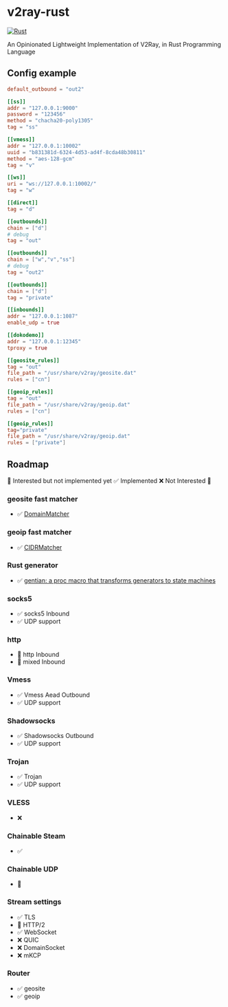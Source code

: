 # v2ray-rust
[![Rust](https://github.com/Qv2ray/v2ray-rust/actions/workflows/rust.yml/badge.svg)](https://github.com/Qv2ray/v2ray-rust/actions/workflows/rust.yml)

An Opinionated Lightweight Implementation of V2Ray, in Rust Programming Language

## Config example

````toml
default_outbound = "out2"

[[ss]]
addr = "127.0.0.1:9000"
password = "123456"
method = "chacha20-poly1305"
tag = "ss"

[[vmess]]
addr = "127.0.0.1:10002"
uuid = "b831381d-6324-4d53-ad4f-8cda48b30811"
method = "aes-128-gcm"
tag = "v"

[[ws]]
uri = "ws://127.0.0.1:10002/"
tag = "w"

[[direct]]
tag = "d"

[[outbounds]]
chain = ["d"]
# debug
tag = "out"

[[outbounds]]
chain = ["w","v","ss"]
# debug
tag = "out2"

[[outbounds]]
chain = ["d"]
tag = "private"

[[inbounds]]
addr = "127.0.0.1:1087"
enable_udp = true

[[dokodemo]]
addr = "127.0.0.1:12345"
tproxy = true

[[geosite_rules]]
tag = "out"
file_path = "/usr/share/v2ray/geosite.dat"
rules = ["cn"]

[[geoip_rules]]
tag = "out"
file_path = "/usr/share/v2ray/geoip.dat"
rules = ["cn"]

[[geoip_rules]]
tag="private"
file_path = "/usr/share/v2ray/geoip.dat"
rules = ["private"]
````

## Roadmap

🚧 Interested but not implemented yet ✅ Implemented ❌ Not Interested 🤔 

### geosite fast matcher
- ✅ [DomainMatcher](https://github.com/Qv2ray/DomainMatcher)

### geoip fast matcher
- ✅ [CIDRMatcher](https://github.com/Qv2ray/CIDRMatcher)

### Rust generator
- ✅ [gentian: a proc macro that transforms generators to state machines](https://crates.io/crates/gentian)

### socks5
- ✅ socks5 Inbound
- ✅ UDP support

### http
- 🚧 http Inbound
- 🚧 mixed Inbound

### Vmess

- ✅ Vmess Aead Outbound
- ✅ UDP support

### Shadowsocks

- ✅ Shadowsocks Outbound
- ✅ UDP support

### Trojan
- ✅ Trojan
- ✅ UDP support

### VLESS
- ❌ 

### Chainable Steam
- ✅

### Chainable UDP
- 🚧 

### Stream settings

- ✅ TLS
- 🚧 HTTP/2
- ✅ WebSocket
- ❌ QUIC
- ❌ DomainSocket
- ❌ mKCP

### Router

- ✅ geosite 
- ✅ geoip



